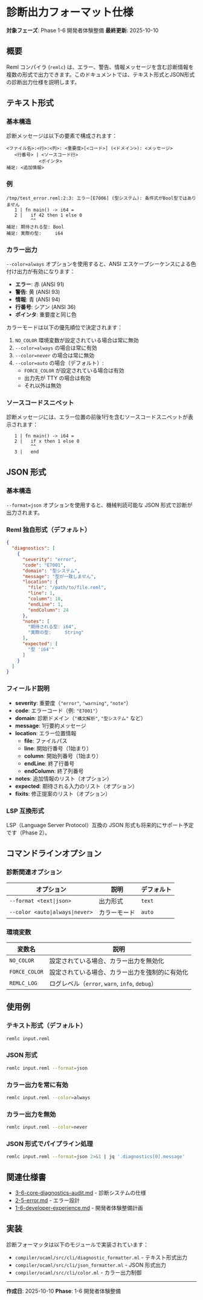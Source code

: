 # 診断出力フォーマット仕様

**対象フェーズ**: Phase 1-6 開発者体験整備
**最終更新**: 2025-10-10

## 概要

Reml コンパイラ (`remlc`) は、エラー、警告、情報メッセージを含む診断情報を複数の形式で出力できます。このドキュメントでは、テキスト形式とJSON形式の診断出力仕様を説明します。

## テキスト形式

### 基本構造

診断メッセージは以下の要素で構成されます：

```
<ファイル名>:<行>:<列>: <重要度>[<コード>] (<ドメイン>): <メッセージ>
   <行番号> | <ソースコード行>
            <ポインタ>
補足: <追加情報>
```

### 例

```
/tmp/test_error.reml:2:3: エラー[E7006] (型システム): 条件式がBool型ではありません
   1 | fn main() -> i64 =
   2 |   if 42 then 1 else 0
         ^^
補足: 期待される型: Bool
補足: 実際の型:     i64
```

### カラー出力

`--color=always` オプションを使用すると、ANSI エスケープシーケンスによる色付け出力が有効になります：

- **エラー**: 赤 (ANSI 91)
- **警告**: 黄 (ANSI 93)
- **情報**: 青 (ANSI 94)
- **行番号**: シアン (ANSI 36)
- **ポインタ**: 重要度と同じ色

カラーモードは以下の優先順位で決定されます：

1. `NO_COLOR` 環境変数が設定されている場合は常に無効
2. `--color=always` の場合は常に有効
3. `--color=never` の場合は常に無効
4. `--color=auto` の場合（デフォルト）:
   - `FORCE_COLOR` が設定されている場合は有効
   - 出力先が TTY の場合は有効
   - それ以外は無効

### ソースコードスニペット

診断メッセージには、エラー位置の前後1行を含むソースコードスニペットが表示されます：

```
   1 | fn main() -> i64 =
   2 |   if x then 1 else 0
         ^^
   3 |   end
```

## JSON 形式

### 基本構造

`--format=json` オプションを使用すると、機械判読可能な JSON 形式で診断が出力されます。

### Reml 独自形式（デフォルト）

```json
{
  "diagnostics": [
    {
      "severity": "error",
      "code": "E7001",
      "domain": "型システム",
      "message": "型が一致しません",
      "location": {
        "file": "/path/to/file.reml",
        "line": 1,
        "column": 18,
        "endLine": 1,
        "endColumn": 24
      },
      "notes": [
        "期待される型: i64",
        "実際の型:     String"
      ],
      "expected": [
        "型 'i64'"
      ]
    }
  ]
}
```

### フィールド説明

- **severity**: 重要度（`"error"`, `"warning"`, `"note"`）
- **code**: エラーコード（例: `"E7001"`）
- **domain**: 診断ドメイン（`"構文解析"`, `"型システム"` など）
- **message**: 1行要約メッセージ
- **location**: エラー位置情報
  - **file**: ファイルパス
  - **line**: 開始行番号（1始まり）
  - **column**: 開始列番号（1始まり）
  - **endLine**: 終了行番号
  - **endColumn**: 終了列番号
- **notes**: 追加情報のリスト（オプション）
- **expected**: 期待される入力のリスト（オプション）
- **fixits**: 修正提案のリスト（オプション）

### LSP 互換形式

LSP（Language Server Protocol）互換の JSON 形式も将来的にサポート予定です（Phase 2）。

## コマンドラインオプション

### 診断関連オプション

| オプション | 説明 | デフォルト |
|-----------|------|-----------|
| `--format <text\|json>` | 出力形式 | `text` |
| `--color <auto\|always\|never>` | カラーモード | `auto` |

### 環境変数

| 変数名 | 説明 |
|--------|------|
| `NO_COLOR` | 設定されている場合、カラー出力を無効化 |
| `FORCE_COLOR` | 設定されている場合、カラー出力を強制的に有効化 |
| `REMLC_LOG` | ログレベル（`error`, `warn`, `info`, `debug`） |

## 使用例

### テキスト形式（デフォルト）

```bash
remlc input.reml
```

### JSON 形式

```bash
remlc input.reml --format=json
```

### カラー出力を常に有効

```bash
remlc input.reml --color=always
```

### カラー出力を無効

```bash
remlc input.reml --color=never
```

### JSON 形式でパイプライン処理

```bash
remlc input.reml --format=json 2>&1 | jq '.diagnostics[0].message'
```

## 関連仕様書

- [3-6-core-diagnostics-audit.md](../spec/3-6-core-diagnostics-audit.md) - 診断システムの仕様
- [2-5-error.md](../spec/2-5-error.md) - エラー設計
- [1-6-developer-experience.md](../plans/bootstrap-roadmap/1-6-developer-experience.md) - 開発者体験整備計画

## 実装

診断フォーマッタは以下のモジュールで実装されています：

- `compiler/ocaml/src/cli/diagnostic_formatter.ml` - テキスト形式出力
- `compiler/ocaml/src/cli/json_formatter.ml` - JSON 形式出力
- `compiler/ocaml/src/cli/color.ml` - カラー出力制御

---

**作成日**: 2025-10-10
**Phase**: 1-6 開発者体験整備
